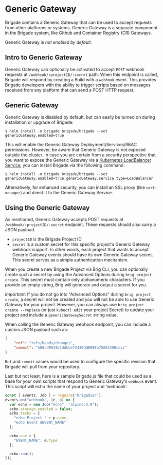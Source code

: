 # Generic Gateway

Brigade contains a Generic Gateway that can be used to accept requests from other platforms or systems. Generic Gateway is a separate component in the Brigade system, like Github and Container Registry (CR) Gateways.

Generic Gateway is _not enabled by default_.

## Intro to Generic Gateway 

Generic Gateway can optionally be activated to accept `POST` webhook requests at `/webhook/:projectID/:secret` path. When this endpoint is called, Brigade will respond by creating a Build with a `webhook` event. This provides Brigade developers with the ability to trigger scripts based on messages received from any platform that can send a POST HTTP request.

## Generic Gateway

Generic Gateway is disabled by default, but can easily be turned on during installation or upgrade of Brigade:

```
$ helm install -n brigade brigade/brigade --set genericGateway.enabled=true
```

This will enable the Generic Gateway Deployment/Services/RBAC permissions. However, be aware that Generic Gateway is not exposed outside the cluster. In case you are certain from a security perspective that you want to expose the Generic Gateway via a [Kubernetes LoadBalancer Service](https://kubernetes.io/docs/concepts/services-networking/#loadbalancer), you can install Brigade via the following command:

```
$ helm install -n brigade brigade/brigade --set genericGateway.enabled=true,genericGateway.service.type=LoadBalancer
```

Alternatively, for enhanced security, you can install an SSL proxy (like `cert-manager`) and direct it to the Generic Gateway Service.

## Using the Generic Gateway

As mentioned, Generic Gateway accepts POST requests at `/webhook/:projectID/:secret` endpoint. These requests should also carry a JSON payload.

- `projectID` is the Brigade Project ID
- `secret` is a custom secret for this specific project's Generic Gateway webhook support. In other words, each project that wants to accept Generic Gateway events should have its own Generic Gateway secret. This secret serves as a simple authentication mechanism.

When you create a new Brigade Project via Brig CLI, you can optionally create such a secret by using the Advanced Options during `brig project create`. This secret must contain only alphanumeric characters. If you provide an empty string, Brig will generate and output a secret for you.

*Important*: If you do not go into "Advanced Options" during `brig project create`, a secret will not be created and you will not be able to use Generic Gateway for your project. However, you can always use `brig project create --replace` (or just `kubectl edit` your project Secret) to update your project and include a `genericGatewaySecret` string value.

When calling the Generic Gateway webhook endpoint, you can include a custom JSON payload such as:

```json
{
	"ref": "refs/heads/changes",
	"commit": "b60ad9543b2ddbbe73430dd6898b75883306cecc"
}
```

`Ref` and `commit` values would be used to configure the specific revision that Brigade will pull from your repository.

Last but not least, here is a sample Brigade.js file that could be used as a base for your own scripts that respond to Generic Gateway's `webhook` event. This script will echo the name of your project and 'webhook'.

```javascript
const { events, Job } = require("brigadier");
events.on("webhook", (e, p) => {
  var echo = new Job("echo", "alpine:3.8");
  echo.storage.enabled = false;
  echo.tasks = [
    "echo Project " + p.name,
    "echo Event $EVENT_NAME"
  ];

  echo.env = {
    "EVENT_NAME": e.type
  };

  echo.run();
});
```